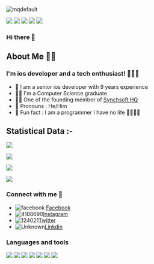 
![mqdefault](https://user-images.githubusercontent.com/17967553/150638922-5df4e778-de8a-4e93-b5e2-f02e2a943320.jpg)


![](https://komarev.com/ghpvc/?username=SaurabhAnandSrivastava&color=blue) ![](https://img.shields.io/badge/Age-29-blue) ![](https://img.shields.io/badge/Focus-Swift,objc-blue) ![](https://img.shields.io/badge/Lives-India-blue) ![](https://img.shields.io/badge/Languages-English%20%26%20Hindi-blue)

### Hi there 👋


## About Me 🙇🏻
### I'm ios developer and a tech enthusiast! 👨🏻‍💻
- 💁 I am a senior ios developer with 9 years experience 
- 🧑‍🎓 I'm a Computer Science graduate 
- 👨‍🍳 One of the founding member of [Synchsoft HQ](https://synchsofthq.com)
- 👦 Pronouns : He/Him
- 🤩 Fun fact : I am a programmer I have no life 🤣🤣🤣🤣

## Statistical Data :-

![](https://github-readme-stats.vercel.app/api/top-langs?username=SaurabhAnandSrivastava&show_icons=true&locale=en&layout=compact)


![](https://github-readme-stats.vercel.app/api?username=SaurabhAnandSrivastava&show_icons=true&locale=en)

![](https://github-readme-streak-stats.herokuapp.com/?user=SaurabhAnandSrivastava)

![](https://github-profile-trophy.vercel.app/?username=SaurabhAnandSrivastava&theme=dracula&no-bg=true&row=1)

### Connect with me 🤝
- ![facebook](https://user-images.githubusercontent.com/17967553/150634248-83017cda-2ab5-4bbe-8768-43057b4661e9.png) [Facebook](https://www.facebook.com/saurabhanandsri)
- ![4188690](https://user-images.githubusercontent.com/17967553/150634417-0d7bcfe4-a4a1-4391-b11f-a3b0a88b8f17.png)[Instagram](https://www.instagram.com/ios.swiftdev/)
- ![124021](https://user-images.githubusercontent.com/17967553/150634452-a059f809-ce4c-4a14-9b80-9dad4f07aaac.png)[Twitter](https://twitter.com/saurabhanandsri)
- ![Unknown](https://user-images.githubusercontent.com/17967553/150634491-92ded083-9666-4c2e-b4dd-dc24c6add6d3.png)[Linkdin](www.linkedin.com/in/saurabhanandsri)

### Languages and tools
![](https://img.shields.io/badge/Swift-FA7343?style=for-the-badge&logo=swift&logoColor=white)
![](https://img.shields.io/badge/Objc-FA7343?style=for-the-badge&logo=objc&logoColor=white)
![](https://img.shields.io/badge/Xcode-007ACC?style=for-the-badge&logo=Xcode&logoColor=white) ![](https://img.shields.io/badge/Android_Studio-3DDC84?style=for-the-badge&logo=android-studio&logoColor=white) ![](https://img.shields.io/badge/Eclipse-2C2255?style=for-the-badge&logo=eclipse&logoColor=white) ![](https://img.shields.io/badge/Figma-F24E1E?style=for-the-badge&logo=figma&logoColor=white) ![](https://img.shields.io/badge/Adobe%20XD-470137?style=for-the-badge&logo=Adobe%20XD&logoColor=#FF61F6)



